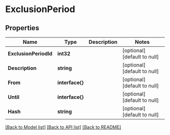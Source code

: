 # ExclusionPeriod

## Properties
Name | Type | Description | Notes
------------ | ------------- | ------------- | -------------
**ExclusionPeriodId** | **int32** |  | [optional] [default to null]
**Description** | **string** |  | [optional] [default to null]
**From** | **interface{}** |  | [optional] [default to null]
**Until** | **interface{}** |  | [optional] [default to null]
**Hash** | **string** |  | [optional] [default to null]

[[Back to Model list]](../README.md#documentation-for-models) [[Back to API list]](../README.md#documentation-for-api-endpoints) [[Back to README]](../README.md)


